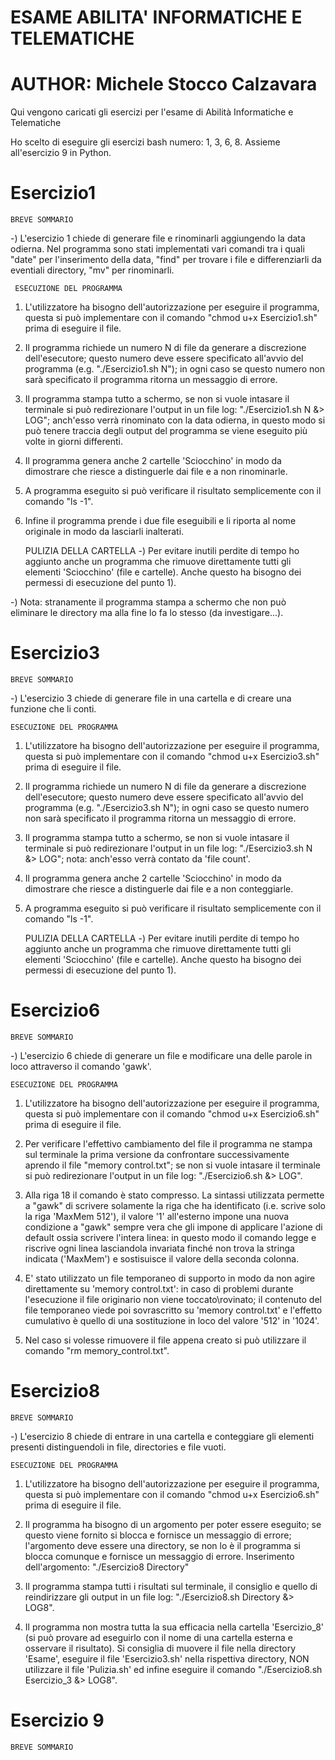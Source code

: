 #           ESAME ABILITA' INFORMATICHE E TELEMATICHE
# AUTHOR: Michele Stocco Calzavara

Qui vengono caricati gli esercizi per l'esame di Abilità Informatiche e Telematiche

Ho scelto di eseguire gli esercizi bash  numero: 1, 3, 6, 8. Assieme all'esercizio 9 in Python. 



#           Esercizio1
    BREVE SOMMARIO
-) L'esercizio 1 chiede di generare file e rinominarli aggiungendo la data odierna. Nel programma sono stati implementati vari comandi tra i quali "date" per l'inserimento della data, "find" per trovare i file e differenziarli da eventiali directory, "mv" per rinominarli.


     ESECUZIONE DEL PROGRAMMA
1) L'utilizzatore ha bisogno dell'autorizzazione per eseguire il programma, questa si può implementare con il comando "chmod u+x Esercizio1.sh" prima di eseguire il file.

2) Il programma richiede un numero N di file da generare a discrezione dell'esecutore; questo numero deve essere specificato all'avvio del programma (e.g. "./Esercizio1.sh N"); in ogni caso se questo numero non sarà specificato il programma ritorna un messaggio di errore.

3) Il programma stampa tutto a schermo, se non si vuole intasare il terminale si può redirezionare l'output in un file log: "./Esercizio1.sh N &> LOG"; anch'esso verrà rinominato con la data odierna, in questo modo si può tenere traccia degli output del programma se viene eseguito più volte in giorni differenti.

4) Il programma genera anche 2 cartelle 'Sciocchino' in modo da dimostrare che riesce a distinguerle dai file e a non rinominarle.

5) A programma eseguito si può verificare il risultato semplicemente con il comando "ls -1".

6) Infine il programma prende i due file eseguibili e li riporta al nome originale in modo da lasciarli inalterati.


    PULIZIA DELLA CARTELLA
-) Per evitare inutili perdite di tempo ho aggiunto anche un programma che rimuove direttamente tutti gli elementi 'Sciocchino' (file e cartelle). Anche questo ha bisogno dei permessi di esecuzione del punto 1).

-) Nota: stranamente il programma stampa a schermo che non può eliminare le directory ma alla fine lo fa lo stesso (da investigare...).



#           Esercizio3
    BREVE SOMMARIO
-) L'esercizio 3 chiede di generare file in una cartella e di creare una funzione che li conti.


    ESECUZIONE DEL PROGRAMMA
1) L'utilizzatore ha bisogno dell'autorizzazione per eseguire il programma, questa si può implementare con il comando "chmod u+x Esercizio3.sh" prima di eseguire il file.

2) Il programma richiede un numero N di file da generare a discrezione dell'esecutore; questo numero deve essere specificato all'avvio del programma (e.g. "./Esercizio3.sh N"); in ogni caso se questo numero non sarà specificato il programma ritorna un messaggio di errore.

3) Il programma stampa tutto a schermo, se non si vuole intasare il terminale si può redirezionare l'output in un file log: "./Esercizio3.sh N &> LOG"; nota: anch'esso verrà contato da 'file count'.

4) Il programma genera anche 2 cartelle 'Sciocchino' in modo da dimostrare che riesce a distinguerle dai file e a non conteggiarle.

5) A programma eseguito si può verificare il risultato semplicemente con il comando "ls -1".


    PULIZIA DELLA CARTELLA
-) Per evitare inutili perdite di tempo ho aggiunto anche un programma che rimuove direttamente tutti gli elementi 'Sciocchino' (file e cartelle). Anche questo ha bisogno dei permessi di esecuzione del punto 1).


#           Esercizio6
    BREVE SOMMARIO
-) L'esercizio 6 chiede di generare un file e modificare una delle parole in loco attraverso il comando 'gawk'.


    ESECUZIONE DEL PROGRAMMA
1) L'utilizzatore ha bisogno dell'autorizzazione per eseguire il programma, questa si può implementare con il comando "chmod u+x Esercizio6.sh" prima di eseguire il file. 

2) Per verificare l'effettivo cambiamento del file il programma ne stampa sul terminale la prima versione da confrontare successivamente aprendo il file "memory control.txt"; se non si vuole intasare il terminale si può redirezionare l'output in un file log: "./Esercizio6.sh &> LOG".

3) Alla riga 18 il comando è stato compresso. La sintassi utilizzata permette a "gawk" di scrivere solamente la riga che ha identificato (i.e. scrive solo la riga 'MaxMem 512'), il valore '1' all'esterno impone una nuova condizione a "gawk" sempre vera che gli impone di applicare l'azione di default ossia scrivere l'intera linea: in questo modo il comando legge e riscrive ogni linea lasciandola invariata finché non trova la stringa indicata ('MaxMem') e sostisuisce il valore della seconda colonna.

4) E' stato utilizzato un file temporaneo di supporto in modo da non agire direttamente su 'memory control.txt': in caso di problemi durante l'esecuzione il file originario non viene toccato\rovinato; il contenuto del file temporaneo viede poi sovrascritto su 'memory control.txt' e l'effetto cumulativo è quello di una sostituzione in loco del valore '512' in '1024'.

5) Nel caso si volesse rimuovere il file appena creato si può utilizzare il comando "rm memory_control.txt".


#           Esercizio8
    BREVE SOMMARIO
-) L'esercizio 8 chiede di entrare in una cartella e conteggiare gli elementi presenti distinguendoli in file, directories e file vuoti.

    ESECUZIONE DEL PROGRAMMA
1) L'utilizzatore ha bisogno dell'autorizzazione per eseguire il programma, questa si può implementare con il comando "chmod u+x Esercizio6.sh" prima di eseguire il file.

2) Il programma ha bisogno di un argomento per poter essere eseguito; se questo viene fornito si blocca e fornisce un messaggio di errore; l'argomento deve essere una directory, se non lo è il programma si blocca comunque e fornisce un messaggio di errore. Inserimento dell'argomento: "./Esercizio8 Directory"

3) Il programma stampa tutti i risultati sul terminale, il consiglio e quello di reindirizzare gli output in un file log: "./Esercizio8.sh Directory &> LOG8".

4) Il programma non mostra tutta la sua efficacia nella cartella 'Esercizio_8' (si può provare ad eseguirlo con il nome di una cartella esterna e osservare il risultato).      Si consiglia di muovere il file nella directory 'Esame', eseguire il file 'Esercizio3.sh' nella rispettiva directory, NON utilizzare il file 'Pulizia.sh' ed infine eseguire il comando "./Esercizio8.sh Esercizio_3 &> LOG8".



#           Esercizio 9
    BREVE SOMMARIO





